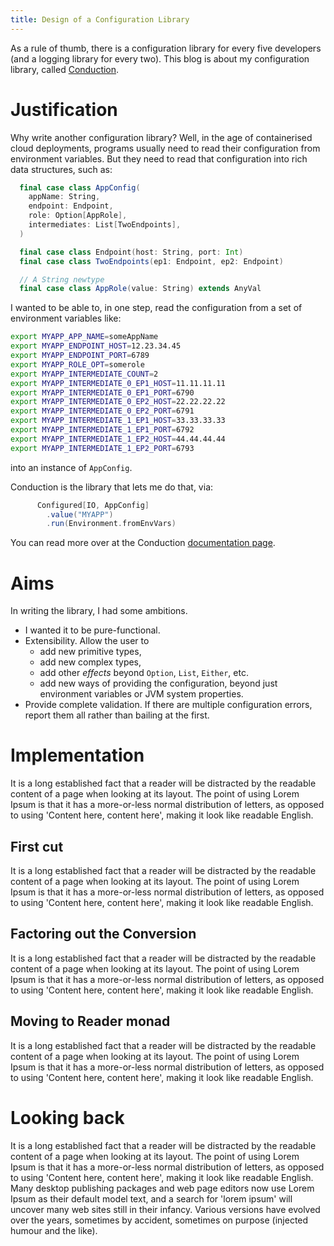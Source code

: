 ```yaml
---
title: Design of a Configuration Library
---
```


As a rule of thumb, there is a configuration library for every five developers (and a logging library for every two). 
This blog is about my configuration library, called [Conduction](https://github.com/leigh-perry/conduction). 

# Justification

Why write another configuration library?
Well, in the age of containerised cloud deployments, programs usually need to read their configuration from environment variables.
But they need to read that configuration into rich data structures, such as:
```scala
  final case class AppConfig(
    appName: String,
    endpoint: Endpoint,
    role: Option[AppRole],
    intermediates: List[TwoEndpoints],
  )

  final case class Endpoint(host: String, port: Int)
  final case class TwoEndpoints(ep1: Endpoint, ep2: Endpoint)

  // A String newtype
  final case class AppRole(value: String) extends AnyVal
```

I wanted to be able to, in one step, read the configuration from a set of environment variables like:
```bash
export MYAPP_APP_NAME=someAppName
export MYAPP_ENDPOINT_HOST=12.23.34.45
export MYAPP_ENDPOINT_PORT=6789
export MYAPP_ROLE_OPT=somerole
export MYAPP_INTERMEDIATE_COUNT=2
export MYAPP_INTERMEDIATE_0_EP1_HOST=11.11.11.11
export MYAPP_INTERMEDIATE_0_EP1_PORT=6790
export MYAPP_INTERMEDIATE_0_EP2_HOST=22.22.22.22
export MYAPP_INTERMEDIATE_0_EP2_PORT=6791
export MYAPP_INTERMEDIATE_1_EP1_HOST=33.33.33.33
export MYAPP_INTERMEDIATE_1_EP1_PORT=6792
export MYAPP_INTERMEDIATE_1_EP2_HOST=44.44.44.44
export MYAPP_INTERMEDIATE_1_EP2_PORT=6793
```

into an instance of `AppConfig`.

Conduction is the library that lets me do that, via:
```scala
      Configured[IO, AppConfig]
        .value("MYAPP")
        .run(Environment.fromEnvVars)
```

You can read more over at the Conduction [documentation page](https://github.com/leigh-perry/conduction/blob/master/README.md).

# Aims

In writing the library, I had some ambitions.

- I wanted it to be pure-functional.
- Extensibility. Allow the user to
  - add new primitive types,
  - add new complex types,
  - add other _effects_ beyond `Option`, `List`, `Either`, etc.
  - add new ways of providing the configuration, beyond just environment variables or JVM system properties.
- Provide complete validation. If there are multiple configuration errors, report them all rather than bailing at the first.

# Implementation

It is a long established fact that a reader will be distracted by the readable content of a page when looking at its layout. The point of using Lorem Ipsum is that it has a more-or-less normal distribution of letters, as opposed to using 'Content here, content here', making it look like readable English.

## First cut

It is a long established fact that a reader will be distracted by the readable content of a page when looking at its layout. The point of using Lorem Ipsum is that it has a more-or-less normal distribution of letters, as opposed to using 'Content here, content here', making it look like readable English.

## Factoring out the Conversion

It is a long established fact that a reader will be distracted by the readable content of a page when looking at its layout. The point of using Lorem Ipsum is that it has a more-or-less normal distribution of letters, as opposed to using 'Content here, content here', making it look like readable English.

## Moving to Reader monad

It is a long established fact that a reader will be distracted by the readable content of a page when looking at its layout. The point of using Lorem Ipsum is that it has a more-or-less normal distribution of letters, as opposed to using 'Content here, content here', making it look like readable English.

# Looking back

It is a long established fact that a reader will be distracted by the readable content of a page when looking at its layout. The point of using Lorem Ipsum is that it has a more-or-less normal distribution of letters, as opposed to using 'Content here, content here', making it look like readable English. Many desktop publishing packages and web page editors now use Lorem Ipsum as their default model text, and a search for 'lorem ipsum' will uncover many web sites still in their infancy. Various versions have evolved over the years, sometimes by accident, sometimes on purpose (injected humour and the like).
